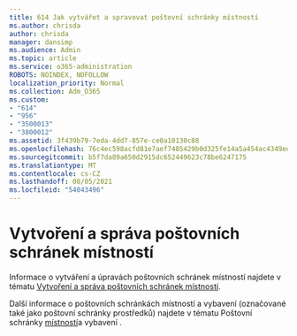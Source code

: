 ```yaml
---
title: 614 Jak vytvářet a spravovat poštovní schránky místností
ms.author: chrisda
author: chrisda
manager: dansimp
ms.audience: Admin
ms.topic: article
ms.service: o365-administration
ROBOTS: NOINDEX, NOFOLLOW
localization_priority: Normal
ms.collection: Adm_O365
ms.custom:
- "614"
- "956"
- "3500013"
- "3800012"
ms.assetid: 3f439b79-7eda-4dd7-857e-ce0a10130c88
ms.openlocfilehash: 76c4ec598acfd81e7aef7485429b0d325fe14a5a454ac4349ed3c8f90f930a89
ms.sourcegitcommit: b5f7da89a650d2915dc652449623c78be6247175
ms.translationtype: MT
ms.contentlocale: cs-CZ
ms.lasthandoff: 08/05/2021
ms.locfileid: "54043496"
---
```

# <a name="how-to-create-and-manage-room-mailboxes"></a>Vytvoření a správa poštovních schránek místností

Informace o vytváření a úpravách poštovních schránek místností najdete v tématu [Vytvoření a správa poštovních schránek místností](https://technet.microsoft.com/library/jj215781.aspx).

Další informace o poštovních schránkách místností a vybavení (označované také jako poštovní schránky prostředků) najdete v tématu Poštovní schránky [místností](https://docs.microsoft.com/microsoft-365/admin/manage/room-and-equipment-mailboxes)a vybavení .
